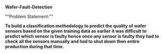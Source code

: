**Wafer-Fault-Detection** 

""Problem Statement:""

**To build a classification methodology to predict the quality of wafer sensors based on the given training data as 
earlier it was difficult to predict which sensor is faulty hence once any sensor is faulty they had to check all the sensors manually and 
had to shut down then entire production during that time.**

